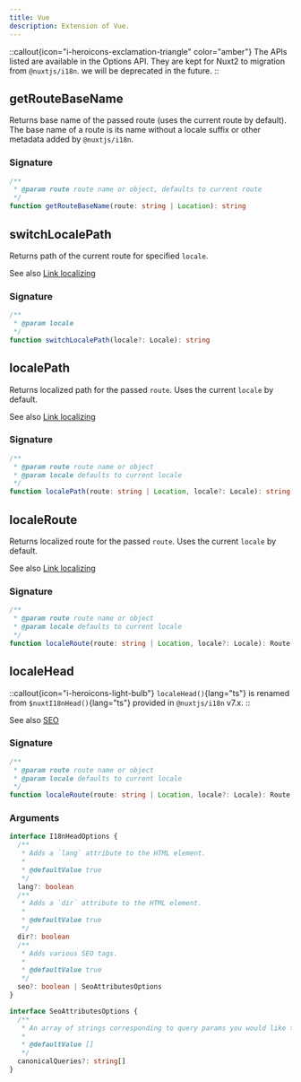 ```yaml
---
title: Vue
description: Extension of Vue.
---
```


::callout{icon="i-heroicons-exclamation-triangle" color="amber"}
The APIs listed are available in the Options API. They are kept for Nuxt2 to migration from `@nuxtjs/i18n`. we will be deprecated in the future.
::

## getRouteBaseName

Returns base name of the passed route (uses the current route by default). The base name of a route is its name without a locale suffix or other metadata added by `@nuxtjs/i18n`.

### Signature 
```ts
/**
 * @param route route name or object, defaults to current route
 */
function getRouteBaseName(route: string | Location): string
```


## switchLocalePath

Returns path of the current route for specified `locale`.

See also [Link localizing](/docs/getting-started/usage)

### Signature 
```ts
/**
 * @param locale
 */
function switchLocalePath(locale?: Locale): string
```


## localePath

Returns localized path for the passed `route`. Uses the current `locale` by default.

See also [Link localizing](/docs/getting-started/usage)

### Signature 
```ts
/**
 * @param route route name or object
 * @param locale defaults to current locale
 */
function localePath(route: string | Location, locale?: Locale): string
```


## localeRoute

Returns localized route for the passed `route`. Uses the current `locale` by default.

See also [Link localizing](/docs/getting-started/usage)

### Signature 
```ts
/**
 * @param route route name or object
 * @param locale defaults to current locale
 */
function localeRoute(route: string | Location, locale?: Locale): Route | undefined
```

## localeHead

::callout{icon="i-heroicons-light-bulb"}
`localeHead()`{lang="ts"} is renamed from `$nuxtI18nHead()`{lang="ts"} provided in `@nuxtjs/i18n` v7.x.
::

See also [SEO](/docs/guide/seo)

### Signature 
```ts
/**
 * @param route route name or object
 * @param locale defaults to current locale
 */
function localeRoute(route: string | Location, locale?: Locale): Route | undefined
```

### Arguments
```ts
interface I18nHeadOptions {
  /**
   * Adds a `lang` attribute to the HTML element.
   *
   * @defaultValue true
   */
  lang?: boolean
  /**
   * Adds a `dir` attribute to the HTML element.
   *
   * @defaultValue true
   */
  dir?: boolean
  /**
   * Adds various SEO tags.
   *
   * @defaultValue true
   */
  seo?: boolean | SeoAttributesOptions
}

interface SeoAttributesOptions {
  /**
   * An array of strings corresponding to query params you would like to include in your canonical URL.
   *
   * @defaultValue []
   */
  canonicalQueries?: string[]
}
```
